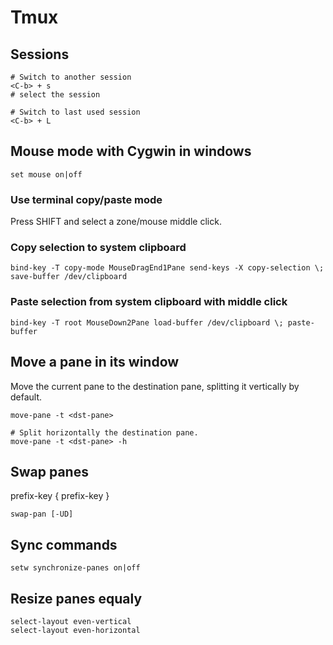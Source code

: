 # Tmux

## Sessions

```
# Switch to another session
<C-b> + s
# select the session

# Switch to last used session
<C-b> + L
```

## Mouse mode with Cygwin in windows

```
set mouse on|off
```

### Use terminal copy/paste mode

Press SHIFT and select a zone/mouse middle click.

### Copy selection to system clipboard

```
bind-key -T copy-mode MouseDragEnd1Pane send-keys -X copy-selection \; save-buffer /dev/clipboard
```

### Paste selection from system clipboard with middle click

```
bind-key -T root MouseDown2Pane load-buffer /dev/clipboard \; paste-buffer
```

## Move a pane in its window

Move the current pane to the destination pane, splitting it vertically by
default.

```
move-pane -t <dst-pane>

# Split horizontally the destination pane.
move-pane -t <dst-pane> -h
```

## Swap panes

prefix-key {
prefix-key }

```
swap-pan [-UD]
```

## Sync commands

```
setw synchronize-panes on|off
```

## Resize panes equaly

```
select-layout even-vertical
select-layout even-horizontal
```
